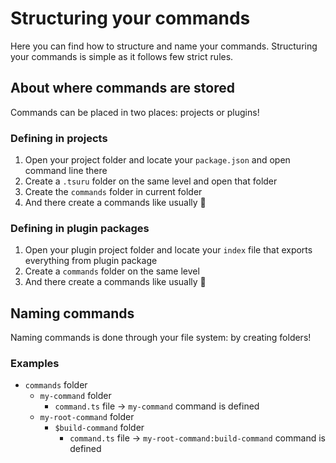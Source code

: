 # Structuring your commands

Here you can find how to structure and name your commands. Structuring your commands is simple as it follows few strict rules.

## About where commands are stored

Commands can be placed in two places: projects or plugins!

### Defining in projects

1. Open your project folder and locate your `package.json` and open command line there
2. Create a `.tsuru` folder on the same level and open that folder
3. Create the `commands` folder in current folder
4. And there create a commands like usually 🎉

### Defining in plugin packages

1. Open your plugin project folder and locate your `index` file that exports everything from plugin package
2. Create a `commands` folder on the same level
4. And there create a commands like usually 🎉

## Naming commands

Naming commands is done through your file system: by creating folders!

### Examples

- `commands` folder
  - `my-command` folder
    - `command.ts` file -> `my-command` command is defined
  - `my-root-command` folder
    - `$build-command` folder
      - `command.ts` file -> `my-root-command:build-command` command is defined
